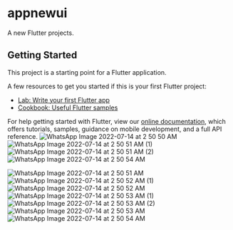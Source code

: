 # appnewui

A new Flutter projects.

## Getting Started

This  project is a starting point for a Flutter application.

A few resources to get you started if this is your first Flutter project:

- [Lab: Write your first Flutter app](https://flutter.dev/docs/get-started/codelab)
- [Cookbook: Useful Flutter samples](https://flutter.dev/docs/cookbook)

For help getting started with Flutter, view our
[online documentation](https://flutter.dev/docs), which offers tutorials,
samples, guidance on mobile development, and a full API reference.
![WhatsApp Image 2022-07-14 at 2 50 50 AM](https://user-images.githubusercontent.com/72963525/184364826-d8864399-6443-4189-a774-7b850485f6f2.jpeg)
![WhatsApp Image 2022-07-14 at 2 50 51 AM (1)](https://user-images.githubusercontent.com/72963525/184364842-e78d5e62-96e1-4216-ada7-450ccc11dc3d.jpeg)
![WhatsApp Image 2022-07-14 at 2 50 51 AM (2)](https://user-images.githubusercontent.com/72963525/184364861-7dd1aab5-f02a-4c0d-96ed-1d9edae061de.jpeg)
![WhatsApp Image 2022-07-14 at 2 50 54 AM](https://user-images.githubusercontent.com/72963525/184364927-5606a3e2-6b53-4ee7-be3f-572aafc1ca97.jpeg)


![WhatsApp Image 2022-07-14 at 2 50 51 AM](https://user-images.githubusercontent.com/72963525/184365592-70af49a7-e3da-4d72-93cc-ee08f31c0bc3.jpeg)
![WhatsApp Image 2022-07-14 at 2 50 52 AM (1)](https://user-images.githubusercontent.com/72963525/184365682-ff59cb71-1054-4ae5-8a8b-a87ce1480cc8.jpeg)
![WhatsApp Image 2022-07-14 at 2 50 52 AM](https://user-images.githubusercontent.com/72963525/184365728-e1d11bd8-dcf8-4be1-8cb1-12a4093e0050.jpeg)
![WhatsApp Image 2022-07-14 at 2 50 53 AM (1)](https://user-images.githubusercontent.com/72963525/184365787-7f18cb89-40ae-4169-bbcb-753a3afb8933.jpeg)
![WhatsApp Image 2022-07-14 at 2 50 53 AM (2)](https://user-images.githubusercontent.com/72963525/184365868-6968d390-e74c-4e2b-b117-aa6967dd3d9a.jpeg)
![WhatsApp Image 2022-07-14 at 2 50 53 AM](https://user-images.githubusercontent.com/72963525/184365908-a3d42bca-3101-4aba-a2b2-5b7b1e340f7a.jpeg)
![WhatsApp Image 2022-07-14 at 2 50 54 AM](https://user-images.githubusercontent.com/72963525/184365944-935dde14-4354-46da-9104-bb11ff93e4bb.jpeg)
